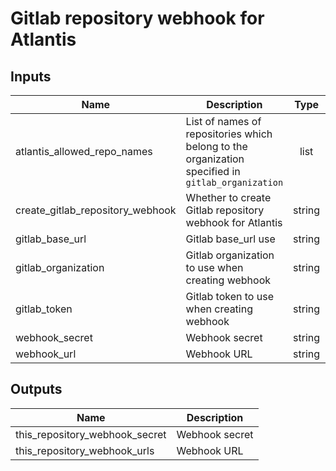 # Gitlab repository webhook for Atlantis

<!-- BEGINNING OF PRE-COMMIT-TERRAFORM DOCS HOOK -->
## Inputs

| Name | Description | Type | Default | Required |
|------|-------------|:----:|:-----:|:-----:|
| atlantis\_allowed\_repo\_names | List of names of repositories which belong to the organization specified in `gitlab_organization` | list | - | yes |
| create\_gitlab\_repository\_webhook | Whether to create Gitlab repository webhook for Atlantis | string | `true` | no |
| gitlab\_base\_url | Gitlab base_url use | string | `` | no |
| gitlab\_organization | Gitlab organization to use when creating webhook | string | `` | no |
| gitlab\_token | Gitlab token to use when creating webhook | string | `` | no |
| webhook\_secret | Webhook secret | string | `` | no |
| webhook\_url | Webhook URL | string | `` | no |

## Outputs

| Name | Description |
|------|-------------|
| this\_repository\_webhook\_secret | Webhook secret |
| this\_repository\_webhook\_urls | Webhook URL |

<!-- END OF PRE-COMMIT-TERRAFORM DOCS HOOK -->
